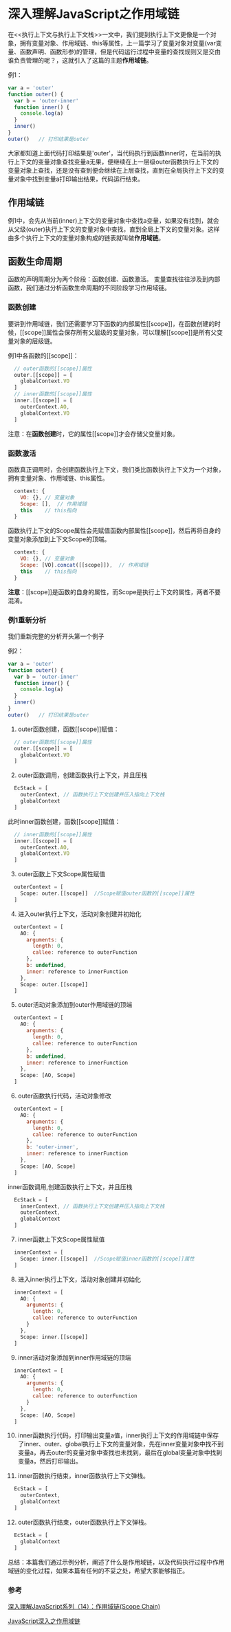 # 深入理解JavaScript之作用域链
  在<<执行上下文与执行上下文栈>>一文中，我们提到执行上下文更像是一个对象，拥有变量对象、作用域链、this等属性，上一篇学习了变量对象对变量(var变量、函数声明、函数形参)的管理，但是代码运行过程中变量的查找规则又是交由谁负责管理的呢？，这就引入了这篇的主题**作用域链**。

  例1：
  ```js
  var a = 'outer'
  function outer() {
    var b = 'outer-inner'
    function inner() {
      console.log(a)
    }
    inner()
  }
  outer()   // 打印结果是outer
  ```
  大家都知道上面代码打印结果是'outer'，当代码执行到函数inner时，在当前的执行上下文的变量对象查找变量a无果，便继续在上一层级outer函数执行上下文的变量对象上查找，还是没有查到便会继续在上层查找，直到在全局执行上下文的变量对象中找到变量a打印输出结果，代码运行结束。

## 作用域链
  例1中，会先从当前(inner)上下文的变量对象中查找a变量，如果没有找到，就会从父级(outer)执行上下文的变量对象中查找，直到全局上下文的变量对象。这样由多个执行上下文的变量对象构成的链表就叫做**作用域链**。

## 函数生命周期
  函数的声明周期分为两个阶段：函数创建、函数激活。
  变量查找往往涉及到内部函数，我们通过分析函数生命周期的不同阶段学习作用域链。

### 函数创建
  要讲到作用域链，我们还需要学习下函数的内部属性[[scope]]，在函数创建的时候，[[scope]]属性会保存所有父层级的变量对象，可以理解[[scope]]是所有父变量对象的层级链。

  例1中各函数的[[scope]]：
  ```js
    // outer函数的[[scope]]属性
    outer.[[scope]] = [
      globalContext.VO
    ]
    // inner函数的[[scope]]属性
    inner.[[scope]] = [
      outerContext.AO,
      globalContext.VO
    ]
  ```
  注意：在**函数创建**时，它的属性[[scope]]才会存储父变量对象。
### 函数激活 
函数真正调用时，会创建函数执行上下文，我们类比函数执行上下文为一个对象，拥有变量对象、作用域链、this属性。
```js
  context: {
    VO: {}, // 变量对象
    Scope: [],  // 作用域链
    this    // this指向
  }
```
函数执行上下文的Scope属性会先赋值函数内部属性[[scope]]，然后再将自身的变量对象添加到上下文Scope的顶端。
```js
  context: {
    VO: {}, // 变量对象
    Scope: [VO].concat([[scope]]),  // 作用域链
    this    // this指向
  }
```
**注意**：[[scope]]是函数的自身的属性，而Scope是执行上下文的属性，两者不要混淆。
### 例1重新分析
我们重新完整的分析开头第一个例子

例2：
  ```js
  var a = 'outer'
  function outer() {
    var b = 'outer-inner'
    function inner() {
      console.log(a)
    }
    inner()
  }
  outer()   // 打印结果是outer
  ```
  1. outer函数创建，函数[[scope]]赋值：
  ```js
    // outer函数的[[scope]]属性
    outer.[[scope]] = [
      globalContext.VO
    ]
  ```
  2. outer函数调用，创建函数执行上下文，并且压栈
  ```js
    EcStack = [
      outerContext, // 函数执行上下文创建并压入指向上下文栈
      globalContext
    ]
  ```
  此时inner函数创建，函数[[scope]]赋值：
  ```js
    // inner函数的[[scope]]属性
    inner.[[scope]] = [
      outerContext.AO,
      globalContext.VO
    ]
  ```
  3. outer函数上下文Scope属性赋值
  ```js
    outerContext = [
      Scope: outer.[[scope]]  //Scope赋值outer函数的[[scope]]属性
    ]
  ```
  4. 进入outer执行上下文，活动对象创建并初始化
  ```js
    outerContext = [
      AO: {
        arguments: {
          length: 0,
          callee: reference to outerFunction
        },
        b: undefined,
        inner: reference to innerFunction
      },
      Scope: outer.[[scope]]
    ]
  ```
  5. outer活动对象添加到outer作用域链的顶端
  ```js
    outerContext = [
      AO: {
        arguments: {
          length: 0,
          callee: reference to outerFunction
        },
        b: undefined,
        inner: reference to innerFunction
      },
      Scope: [AO, Scope]
    ]
  ```
  6. outer函数执行代码，活动对象修改
  ```js
    outerContext = [
      AO: {
        arguments: {
          length: 0,
          callee: reference to outerFunction
        },
        b: 'outer-inner',
        inner: reference to innerFunction
      },
      Scope: [AO, Scope]
    ]
  ```
  inner函数调用,创建函数执行上下文，并且压栈
  ```js
    EcStack = [
      innerContext, // 函数执行上下文创建并压入指向上下文栈
      outerContext,
      globalContext
    ]
  ```
  7. inner函数上下文Scope属性赋值
  ```js
    innerContext = [
      Scope: inner.[[scope]]  //Scope赋值inner函数的[[scope]]属性
    ]
  ```
  8. 进入inner执行上下文，活动对象创建并初始化
  ```js
    innerContext = [
      AO: {
        arguments: {
          length: 0,
          callee: reference to outerFunction
        }
      },
      Scope: inner.[[scope]]
    ]
  ```
  9. inner活动对象添加到inner作用域链的顶端
  ```js
    innerContext = [
      AO: {
        arguments: {
          length: 0,
          callee: reference to outerFunction
        }
      },
      Scope: [AO, Scope]
    ]
  ```
  10. inner函数执行代码，打印输出变量a值，inner执行上下文的作用域链中保存了inner、outer、global执行上下文的变量对象，先在inner变量对象中找不到变量a，再去outer的变量对象中查找也未找到，最后在global变量对象中找到变量a，然后打印输出。

  11. inner函数执行结束，inner函数执行上下文弹栈。
  ```js
    EcStack = [
      outerContext,
      globalContext
    ]
  ```
  12. outer函数执行结束，outer函数执行上下文弹栈。
  ```js
    EcStack = [
      globalContext
    ]
  ```
  总结：本篇我们通过示例分析，阐述了什么是作用域链，以及代码执行过程中作用域链的变化过程，如果本篇有任何的不妥之处，希望大家能够指正。
### 参考
[深入理解JavaScript系列（14）：作用域链(Scope Chain)](http://www.cnblogs.com/TomXu/archive/2012/01/18/2312463.html)

[JavaScript深入之作用域链](https://github.com/mqyqingfeng/Blog/issues/6)
